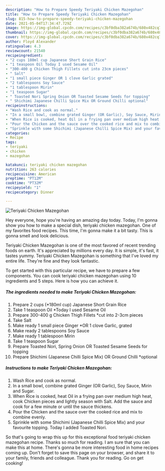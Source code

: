 ```yaml
---
description: "How to Prepare Speedy Teriyaki Chicken Mazegohan"
title: "How to Prepare Speedy Teriyaki Chicken Mazegohan"
slug: 815-how-to-prepare-speedy-teriyaki-chicken-mazegohan
date: 2021-05-04T17:34:47.729Z
image: https://img-global.cpcdn.com/recipes/c3bf0dba382a674b/680x482cq70/teriyaki-chicken-mazegohan-recipe-main-photo.jpg
thumbnail: https://img-global.cpcdn.com/recipes/c3bf0dba382a674b/680x482cq70/teriyaki-chicken-mazegohan-recipe-main-photo.jpg
cover: https://img-global.cpcdn.com/recipes/c3bf0dba382a674b/680x482cq70/teriyaki-chicken-mazegohan-recipe-main-photo.jpg
author: Floyd Alexander
ratingvalue: 4.3
reviewcount: 21540
recipeingredient:
- "2 cups 180ml cup Japanese Short Grain Rice"
- "1 teaspoon Oil Today I used Sesame Oil"
- "300-400 g Chicken Thigh Fillets cut into 23cm pieces"
- " Salt"
- "1 small piece Ginger OR 1 clove Garlic grated"
- "2 tablespoons Soy Sauce"
- "1 tablespoon Mirin"
- "1 teaspoon Sugar"
- " Toasted Nori Spring Onion OR Toasted Sesame Seeds for topping"
- " Shichimi Japanese Chilli Spice Mix OR Ground Chilli optional"
recipeinstructions:
- "Wash Rice and cook as normal."
- "In a small bowl, combine grated Ginger (OR Garlic), Soy Sauce, Mirin and Sugar."
- "When Rice is cooked, heat Oil in a frying pan over medium high heat, cook Chicken pieces and lightly season with Salt. Add the sauce and cook for a few minute or until the sauce thickens."
- "Pour the Chicken and the sauce over the cooked rice and mix to combine evenly."
- "Sprinkle with some Shichimi (Japanese Chilli Spice Mix) and your favourite topping. Today I added Toasted Nori."
categories:
- Recipe
tags:
- teriyaki
- chicken
- mazegohan

katakunci: teriyaki chicken mazegohan 
nutrition: 263 calories
recipecuisine: American
preptime: "PT12M"
cooktime: "PT32M"
recipeyield: "1"
recipecategory: Dinner

---
```



![Teriyaki Chicken Mazegohan](https://img-global.cpcdn.com/recipes/c3bf0dba382a674b/680x482cq70/teriyaki-chicken-mazegohan-recipe-main-photo.jpg)

Hey everyone, hope you're having an amazing day today. Today, I'm gonna show you how to make a special dish, teriyaki chicken mazegohan. One of my favorites food recipes. This time, I'm gonna make it a bit tasty. This is gonna smell and look delicious.



Teriyaki Chicken Mazegohan is one of the most favored of recent trending foods on earth. It's appreciated by millions every day. It is simple, it's fast, it tastes yummy. Teriyaki Chicken Mazegohan is something that I've loved my entire life. They're fine and they look fantastic.


To get started with this particular recipe, we have to prepare a few components. You can cook teriyaki chicken mazegohan using 10 ingredients and 5 steps. Here is how you can achieve it.

<!--inarticleads1-->

##### The ingredients needed to make Teriyaki Chicken Mazegohan:

1. Prepare 2 cups (*180ml cup) Japanese Short Grain Rice
1. Take 1 teaspoon Oil *Today I used Sesame Oil
1. Prepare 300-400 g Chicken Thigh Fillets *cut into 2-3cm pieces
1. Take  Salt
1. Make ready 1 small piece Ginger *OR 1 clove Garlic, grated
1. Make ready 2 tablespoons Soy Sauce
1. Make ready 1 tablespoon Mirin
1. Take 1 teaspoon Sugar
1. Prepare  Toasted Nori, Spring Onion OR Toasted Sesame Seeds for topping
1. Prepare  Shichimi (Japanese Chilli Spice Mix) OR Ground Chilli *optional




<!--inarticleads2-->

##### Instructions to make Teriyaki Chicken Mazegohan:

1. Wash Rice and cook as normal.
1. In a small bowl, combine grated Ginger (OR Garlic), Soy Sauce, Mirin and Sugar.
1. When Rice is cooked, heat Oil in a frying pan over medium high heat, cook Chicken pieces and lightly season with Salt. Add the sauce and cook for a few minute or until the sauce thickens.
1. Pour the Chicken and the sauce over the cooked rice and mix to combine evenly.
1. Sprinkle with some Shichimi (Japanese Chilli Spice Mix) and your favourite topping. Today I added Toasted Nori.




So that's going to wrap this up for this exceptional food teriyaki chicken mazegohan recipe. Thanks so much for reading. I am sure that you can make this at home. There's gonna be more interesting food in home recipes coming up. Don't forget to save this page on your browser, and share it to your family, friends and colleague. Thank you for reading. Go on get cooking!
